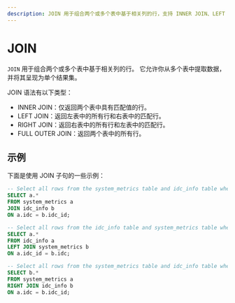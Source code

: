 ```yaml
---
description: JOIN 用于组合两个或多个表中基于相关列的行，支持 INNER JOIN、LEFT JOIN、RIGHT JOIN 和 FULL OUTER JOIN。
---
```


# JOIN

`JOIN` 用于组合两个或多个表中基于相关列的行。
它允许你从多个表中提取数据，并将其呈现为单个结果集。

JOIN 语法有以下类型：

- INNER JOIN：仅返回两个表中具有匹配值的行。
- LEFT JOIN：返回左表中的所有行和右表中的匹配行。
- RIGHT JOIN：返回右表中的所有行和左表中的匹配行。
- FULL OUTER JOIN：返回两个表中的所有行。

## 示例

下面是使用 JOIN 子句的一些示例：

```sql
-- Select all rows from the system_metrics table and idc_info table where the idc_id matches
SELECT a.*
FROM system_metrics a
JOIN idc_info b
ON a.idc = b.idc_id;

-- Select all rows from the idc_info table and system_metrics table where the idc_id matches, and include null values for idc_info without any matching system_metrics
SELECT a.*
FROM idc_info a
LEFT JOIN system_metrics b
ON a.idc_id = b.idc;

-- Select all rows from the system_metrics table and idc_info table where the idc_id matches, and include null values for idc_info without any matching system_metrics
SELECT b.*
FROM system_metrics a
RIGHT JOIN idc_info b
ON a.idc = b.idc_id;
```
